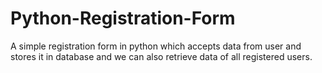 # Python-Registration-Form
A simple registration form in python which accepts data from user and stores it in database and we can also retrieve data of all registered users.
